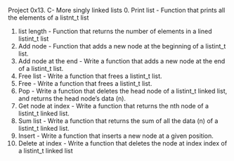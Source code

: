 Project
0x13. C- More singly linked lists
0. Print list  - Function that prints all the elements of a listnt_t list
1. list length - Function that returns the number of elements in a lined listint_t list
2. Add node    - Function that adds a new node at the beginning of a listint_t list.
3. Add node at the end - Write a function that adds a new node at the end of a listint_t list.
4. Free list   - Write a function that frees a listint_t list.
5. Free        - Write a function that frees a listint_t list.
6. Pop         - Write a function that deletes the head node of a listint_t linked list, and returns the head node’s data (n).
7. Get node at index - Write a function that returns the nth node of a listint_t linked list.
8. Sum list    - Write a function that returns the sum of all the data (n) of a listint_t linked list.
9. Insert      - Write a function that inserts a new node at a given position.
10. Delete at index - Write a function that deletes the node at index index of a listint_t linked list
